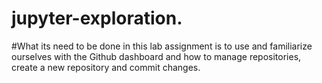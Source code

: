 # jupyter-exploration.
#What its need to be done in this lab assignment is to use and familiarize 
ourselves with the Github dashboard and how to manage repositories, create 
a new repository and commit changes.
